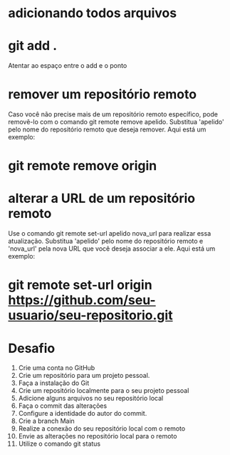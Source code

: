 # adicionando todos arquivos 
# git add .
Atentar ao espaço entre o add e o ponto

# remover um repositório remoto
Caso você não precise mais de um repositório remoto específico, pode removê-lo com o comando git remote remove apelido. Substitua 'apelido' pelo nome do repositório remoto que deseja remover. Aqui está um exemplo:

# git remote remove origin

# alterar a URL de um repositório remoto
Use o comando git remote set-url apelido nova_url para realizar essa atualização. Substitua 'apelido' pelo nome do repositório remoto e 'nova_url' pela nova URL que você deseja associar a ele. Aqui está um exemplo:

# git remote set-url origin https://github.com/seu-usuario/seu-repositorio.git

# Desafio

1. Crie uma conta no GitHub
2. Crie um repositório para um projeto pessoal.
3. Faça a instalação do Git
4. Crie um repositório localmente para o seu projeto pessoal
5. Adicione alguns arquivos no seu repositório local
6. Faça o commit das alterações
7. Configure a identidade do autor do commit.
8. Crie a branch Main
9. Realize a conexão do seu repositório local com o remoto
10. Envie as alterações no repositório local para o remoto
11. Utilize o comando git status
